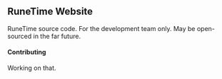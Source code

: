## RuneTime Website

RuneTime source code.  For the development team only.  May be open-sourced in the far future.

#### Contributing

Working on that.
